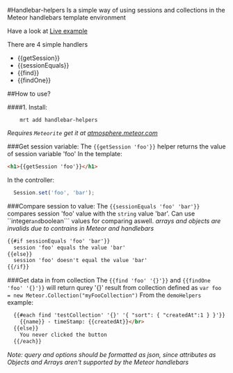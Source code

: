 #Handlebar-helpers
Is a simple way of using sessions and collections in the Meteor handlebars template environment

Have a look at [Live example](http://collectionfs.meteor.com/)

There are 4 simple handlers
* {{getSession}}
* {{sessionEquals}}
* {{find}}
* {{findOne}}

##How to use?

####1. Install:
```
    mrt add handlebar-helpers
```
*Requires ```Meteorite``` get it at [atmosphere.meteor.com](https://atmosphere.meteor.com)*

###Get session variable:
The ```{{getSession 'foo'}}``` helper returns the value of session variable 'foo'
In the template:
```html
<h1>{{getSession 'foo'}}</h1>
``` 
In the controller:
```js
  Session.set('foo', 'bar');
```
###Compare session to value:
The ```{{sessionEquals 'foo' 'bar'}}``` compares session 'foo' value with the ```string``` value 'bar'.
Can use ``integer``` and ```boolean``` values for comparing aswell. *arrays and objects are invalids due to contrains in Meteor and handlebars*
```html
{{#if sessionEquals 'foo' 'bar'}}
  session 'foo' equals the value 'bar'
{{else}}
  session 'foo' doesn't equal the value 'bar'
{{/if}}
```
###Get data in from collection
The ```{{find 'foo' '{}'}}``` and ```{{findOne 'foo' '{}'}}``` will return qurey '{}' result from collection defined as ```var foo = new Meteor.Collection("myFooCollection")```
From the ```demoHelpers``` example:

```html
  {{#each find 'testCollection' '{}' '{ "sort": { "createdAt":1 } }'}}
    {{name}} - timeStamp: {{createdAt}}</br>
  {{else}}
    You never clicked the button
  {{/each}}
```
*Note: query and options should be formatted as json, since attributes as Objects and Arrays aren't supported by the Meteor handlebars*
